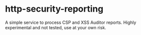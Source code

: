 # http-security-reporting

A simple service to process CSP and XSS Auditor reports. Highly experimental and not tested, use at your own risk.

